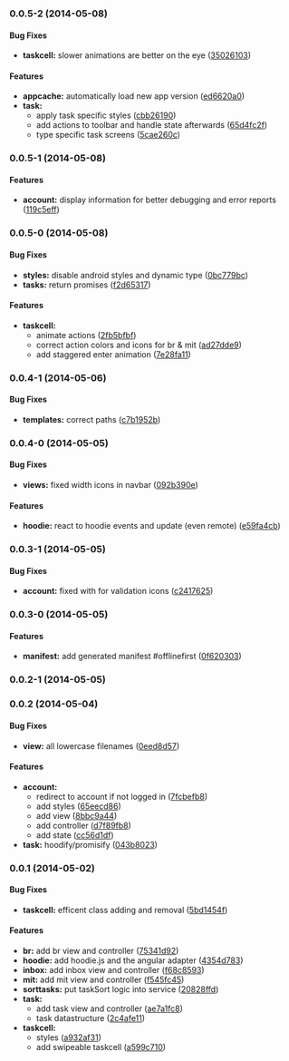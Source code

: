 <a name="0.0.5-2"></a>
### 0.0.5-2 (2014-05-08)


#### Bug Fixes

* **taskcell:** slower animations are better on the eye ([35026103](http://github.com/boennemann/zentodone/commit/35026103beb8a6e83a46ba9b56856c08a2436f8e))


#### Features

* **appcache:** automatically load new app version ([ed6620a0](http://github.com/boennemann/zentodone/commit/ed6620a000c493ceda878a7ef39aa0f48bc1f418))
* **task:**
  * apply task specific styles ([cbb26190](http://github.com/boennemann/zentodone/commit/cbb26190d59a4e1e143e7c12fdb3690e17263404))
  * add actions to toolbar and handle state afterwards ([65d4fc2f](http://github.com/boennemann/zentodone/commit/65d4fc2fc906eb83028cbf98d39a58ab96e23d04))
  * type specific task screens ([5cae260c](http://github.com/boennemann/zentodone/commit/5cae260cc1e6092dd1c323980a2925a5796bed49))


<a name="0.0.5-1"></a>
### 0.0.5-1 (2014-05-08)


#### Features

* **account:** display information for better debugging and error reports ([119c5eff](http://github.com/boennemann/zentodone/commit/119c5effa36a665565ae771a99107e72c50b3495))


<a name="0.0.5-0"></a>
### 0.0.5-0 (2014-05-08)


#### Bug Fixes

* **styles:** disable android styles and dynamic type ([0bc779bc](http://github.com/boennemann/zentodone/commit/0bc779bc843c593ac05d7fc9ba46212779e9e843))
* **tasks:** return promises ([f2d65317](http://github.com/boennemann/zentodone/commit/f2d6531716dd771b62fb80379fd24754bdb78d13))


#### Features

* **taskcell:**
  * animate actions ([2fb5bfbf](http://github.com/boennemann/zentodone/commit/2fb5bfbfe9d8e4b5a88485931a37130e3989d3e3))
  * correct action colors and icons for br & mit ([ad27dde9](http://github.com/boennemann/zentodone/commit/ad27dde9e8f30f10ec817e2f8384996aeb45b328))
  * add staggered enter animation ([7e28fa11](http://github.com/boennemann/zentodone/commit/7e28fa11f68c3e5bb8bcfe02091839050f70cc03))


<a name="0.0.4-1"></a>
### 0.0.4-1 (2014-05-06)


#### Bug Fixes

* **templates:** correct paths ([c7b1952b](http://github.com/boennemann/zentodone/commit/c7b1952b68837893ccede596f6d5cd230f2ab3e4))


<a name="0.0.4-0"></a>
### 0.0.4-0 (2014-05-05)


#### Bug Fixes

* **views:** fixed width icons in navbar ([092b390e](http://github.com/boennemann/zentodone/commit/092b390ee118c7900ae140762c31b004bf4fb08e))


#### Features

* **hoodie:** react to hoodie events and update (even remote) ([e59fa4cb](http://github.com/boennemann/zentodone/commit/e59fa4cb02df5ef9b21df59827443209dbe84372))


<a name="0.0.3-1"></a>
### 0.0.3-1 (2014-05-05)


#### Bug Fixes

* **account:** fixed with for validation icons ([c2417625](http://github.com/boennemann/zentodone/commit/c2417625416377f8d860e97c7f2d5e15d50774d0))


<a name="0.0.3-0"></a>
### 0.0.3-0 (2014-05-05)


#### Features

* **manifest:** add generated manifest #offlinefirst ([0f620303](http://github.com/boennemann/zentodone/commit/0f62030375e6aaf468efde8918943b902bef1926))


<a name="0.0.2-1"></a>
### 0.0.2-1 (2014-05-05)


<a name="0.0.2"></a>
### 0.0.2 (2014-05-04)


#### Bug Fixes

* **view:** all lowercase filenames ([0eed8d57](http://github.com/boennemann/zentodone/commit/0eed8d5743fd8527ee9c0e121e42f67e61c9ac91))


#### Features

* **account:**
  * redirect to account if not logged in ([7fcbefb8](http://github.com/boennemann/zentodone/commit/7fcbefb828bf915d31eadc5ef3e34c9e77482646))
  * add styles ([65eecd86](http://github.com/boennemann/zentodone/commit/65eecd865be410b93f9c3f1b09c84bd5fac2ef91))
  * add view ([8bbc9a44](http://github.com/boennemann/zentodone/commit/8bbc9a4450bde4420cbe5309f3f5f298fd700313))
  * add controller ([d7f89fb8](http://github.com/boennemann/zentodone/commit/d7f89fb88f6c053520906c3549d40b4192532801))
  * add state ([cc56d1df](http://github.com/boennemann/zentodone/commit/cc56d1df9b3c03aecc0e5f27c8525648b9f5af24))
* **task:** hoodify/promisify ([043b8023](http://github.com/boennemann/zentodone/commit/043b802374cce8f1422385eb3402770662d7df0a))


<a name="0.0.1"></a>
### 0.0.1 (2014-05-02)


#### Bug Fixes

* **taskcell:** efficent class adding and removal ([5bd1454f](http://github.com/boennemann/zentodone/commit/5bd1454fa4f075ccfeacb39f32a1fe0206052787))


#### Features

* **br:** add br view and controller ([75341d92](http://github.com/boennemann/zentodone/commit/75341d9276a94c2fcb626aa839e9ef23f89453e1))
* **hoodie:** add hoodie.js and the angular adapter ([4354d783](http://github.com/boennemann/zentodone/commit/4354d783554701d1560bada45347c3c982aebd0d))
* **inbox:** add inbox view and controller ([f68c8593](http://github.com/boennemann/zentodone/commit/f68c8593823e790487c611798963e89e41b645f4))
* **mit:** add mit view and controller ([f545fc45](http://github.com/boennemann/zentodone/commit/f545fc458d2d9bb6978307325b65a4e10cc3f5a8))
* **sorttasks:** put taskSort logic into service ([20828ffd](http://github.com/boennemann/zentodone/commit/20828ffd35c7ab29e67b4b7164d85cffeadad3b9))
* **task:**
  * add task view and controller ([ae7a1fc8](http://github.com/boennemann/zentodone/commit/ae7a1fc8bf7a89364f28e09c2b65a3eccfc9cda8))
  * task datastructure ([2c4afe11](http://github.com/boennemann/zentodone/commit/2c4afe11e23ee873b2593270390502a25758fe18))
* **taskcell:**
  * styles ([a932af31](http://github.com/boennemann/zentodone/commit/a932af311964feacf69d764a8a25e1be9c738a22))
  * add swipeable taskcell ([a599c710](http://github.com/boennemann/zentodone/commit/a599c71050c693823afe9680ccd3f22a3ca2e074))


